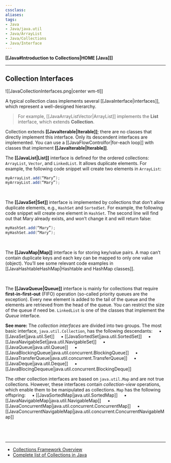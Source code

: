 ```yaml
---
cssclass:
aliases:
tags:
- Java
- Java/java.util
- Java/ArrayList
- Java/Collections
- Java/Interface
---
```

**[[Java#Introduction to Collections|HOME [Java]]]**

---
## Collection Interfaces
![[JavaCollectionInterfaces.png|center wm-tl]]

A typical collection class implements several [[JavaInterface|interfaces]], which represent a well-designed hierarchy.
> For example, [[JavaArrayListVector|ArrayList]] implements the **List** interface, which extends **Collection**.

Collection extends **[[JavaIterable|Iterable]]**; there are no classes that directly implement this interface. Only its descendent interfaces are implemented. You can use a [[JavaFlowControlfor|for-each loop]] with classes that implement **[[JavaIterable|Iterable]]**.

The **[[JavaList|List]]** interface is defined for the ordered collections: `ArrayList`, `Vector`, and `LinkedList`. It allows duplicate elements. For example, the following code snippet will create two elements in `ArrayList`:
```java
myArrayList.add(“Mary”);
myArrayList.add(“Mary”);
```

<br>

The **[[JavaSet|Set]]** interface is implemented by collections that don’t allow duplicate elements, e.g., `HashSet` and `SortedSet`. For example, the following code snippet will create one element in `HashSet`. The second line will find out that Mary already exists, and won’t change it and will return false:
```java
myHashSet.add(“Mary”);
myHashSet.add(“Mary”);
```

<br>

The **[[JavaMap|Map]]** interface is for storing key/value pairs. A map can’t contain duplicate keys and each key can be mapped to only one value (object). You’ll see some relevant code examples in [[JavaHashtableHashMap|Hashtable and HashMap classes]].

<br>

The **[[JavaQueue|Queue]]** interface is mainly for collections that require **first-in-first-out** (FIFO) operation (so-called priority queues are the exception). Every new element is added to the tail of the queue and the elements are retrieved from the head of the queue. You can restrict the size of the queue if need be. `LinkedList` is one of the classes that implement the *Queue* interface.

**See more:**
The *collection interfaces* are divided into two groups. The most basic interface, `java.util.Collection`, has the following descendants:
$\quad$▪ [[JavaSet|java.util.Set]]
$\quad$▪ [[JavaSortedSet|java.util.SortedSet]]
$\quad$▪ [[JavaNavigableSet|java.util.NavigableSet]]
$\quad$▪ [[JavaQueue|java.util.Queue]]
$\quad$▪ [[JavaBlockingQueue|java.util.concurrent.BlockingQueue]]
$\quad$▪ [[JavaTransferQueue|java.util.concurrent.TransferQueue]]
$\quad$▪ [[JavaDeque|java.util.Deque]]
$\quad$▪ [[JavaBlocingDequeue|java.util.concurrent.BlockingDeque]]

The other collection interfaces are based on `java.util.Map` and are not true collections. However, these interfaces contain *collection-view* operations, which enable them to be manipulated as collections. `Map` has the following offspring:
$\quad$▪ [[JavaSortedMap|java.util.SortedMap]]
$\quad$▪ [[JavaNavigableMap|java.util.NavigableMap]]
$\quad$▪ [[JavaConcurrentMap|java.util.concurrent.ConcurrentMap]]
$\quad$▪ [[JavaConcurrentNavigableMap|java.util.concurrent.ConcurrentNavigableMap]]

<br>

# 
---
- [Collections Framework Overview](https://docs.oracle.com/javase/8/docs/technotes/guides/collections/overview.html)
- [Complete list of Collections in Java](https://www.javatpoint.com/collections-in-java)